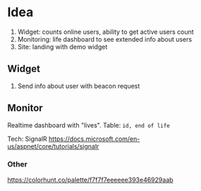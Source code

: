 # Idea
1. Widget: counts online users, ability to get active users count
2. Monitoring: life dashboard to see extended info about users
3. Site: landing with demo widget


## Widget

1. Send info about user with beacon request

## Monitor

Realtime dashboard with "lives".
Table: `id, end of life`

Tech: SignalR https://docs.microsoft.com/en-us/aspnet/core/tutorials/signalr


### Other
https://colorhunt.co/palette/f7f7f7eeeeee393e46929aab